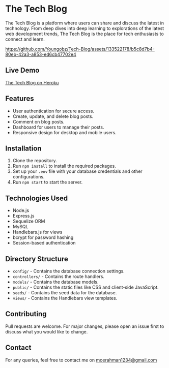 # The Tech Blog

The Tech Blog is a platform where users can share and discuss the latest in technology. From deep dives into deep learning to explorations of the latest web development trends, The Tech Blog is the place for tech enthusiasts to connect and learn.


https://github.com/Youngobz/Tech-Blog/assets/133522178/b5c8d7b4-80eb-42a3-a853-ed6cb47702e4


## Live Demo

[The Tech Blog on Heroku](https://tech-blog-bc-70d3f8824fea.herokuapp.com/)

## Features

- User authentication for secure access.
- Create, update, and delete blog posts.
- Comment on blog posts.
- Dashboard for users to manage their posts.
- Responsive design for desktop and mobile users.

## Installation

1. Clone the repository.
2. Run `npm install` to install the required packages.
3. Set up your `.env` file with your database credentials and other configurations.
4. Run `npm start` to start the server.

## Technologies Used

- Node.js
- Express.js
- Sequelize ORM
- MySQL
- Handlebars.js for views
- bcrypt for password hashing
- Session-based authentication

## Directory Structure

- `config/` - Contains the database connection settings.
- `controllers/` - Contains the route handlers.
- `models/` - Contains the database models.
- `public/` - Contains the static files like CSS and client-side JavaScript.
- `seeds/` - Contains the seed data for the database.
- `views/` - Contains the Handlebars view templates.

## Contributing

Pull requests are welcome. For major changes, please open an issue first to discuss what you would like to change.

## Contact

For any queries, feel free to contact me on moerahman1234@gmail.com

